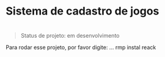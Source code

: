 <h1> Sistema de cadastro de jogos<h1></h1>

>Status de projeto: em desenvolvimento

Para rodar esse projeto, por favor digite:
...
rmp instal reack
